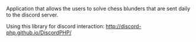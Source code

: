 Application that allows the users to solve chess blunders that are sent daily to the discord server.

Using this library for discord interaction: http://discord-php.github.io/DiscordPHP/
